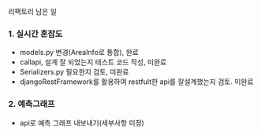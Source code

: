 리팩토리 남은 일


### 1. 실시간 혼잡도
- models.py 변경(AreaInfo로 통합), 완료
- callapi, 설계 잘 되었는지 테스트 코드 작성, 미완료
- Serializers.py 필요한지 검토, 미완료
- djangoRestFramework를 활용하여 restfult한 api를 잘설계했는지 검토. 미완료

### 2. 예측그래프
- api로 예측 그래프 내보내기(세부사항 미정)